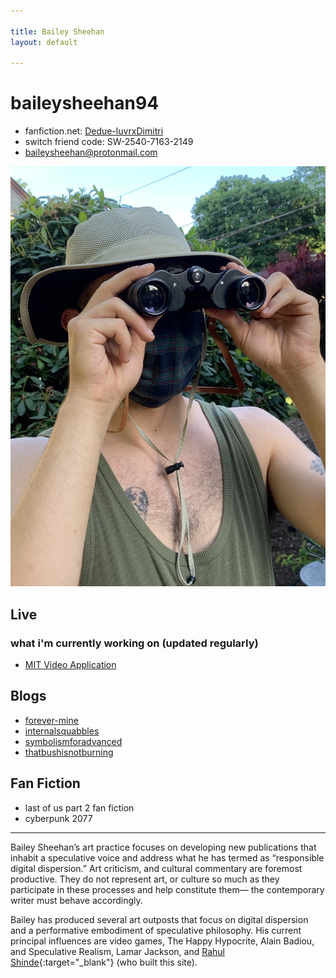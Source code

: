 ```yaml
---

title: Bailey Sheehan
layout: default

---
```


# baileysheehan94

* fanfiction.net: [Dedue-luvrxDimitri](https://www.fanfiction.net/~dedueluvrxdimitri)
* switch friend code: SW-2540-7163-2149
* baileysheehan@protonmail.com


![Image of Bailey](images/bailey.jpeg) 

## Live
### what i'm currently working on (updated regularly)
* [MIT Video Application](live/mit.html)

## Blogs
* [forever-mine](https://forever-mine.net/)
* [internalsquabbles](https://int-squab.net/)
* [symbolismforadvanced](http://symbolismforadvanced.net/)
* [thatbushisnotburning](http://thatbushisnotburning.net/)

## Fan Fiction
* last of us part 2 fan fiction
* cyberpunk 2077

<hr>

Bailey Sheehan’s art practice focuses on developing new publications that inhabit a speculative voice and address what he has termed as “responsible digital dispersion.” Art criticism, and cultural commentary are foremost productive. They do not represent art, or culture so much as they participate in these processes and help constitute them— the contemporary writer must behave accordingly.

Bailey has produced several art outposts that focus on digital dispersion and a performative embodiment of speculative philosophy. His current principal influences are video games, The Happy Hypocrite, Alain Badiou, and Speculative Realism, Lamar Jackson, and [Rahul Shinde](https://rahulshinde.com/){:target="_blank"} (who built this site).



